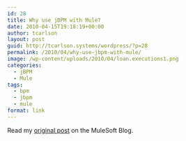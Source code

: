```yaml
---
id: 28
title: Why use jBPM with Mule?
date: 2010-04-15T19:18:19+00:00
author: tcarlson
layout: post
guid: http://tcarlson.systems/wordpress/?p=28
permalink: /2010/04/why-use-jbpm-with-mule/
image: /wp-content/uploads/2010/04/loan.executions1.png
categories:
  - jBPM
  - Mule
tags:
  - bpm
  - jbpm
  - mule
format: link
---
```

Read my <a href="http://blogs.mulesoft.org/why-use-jbpm-with-mule/" target="_blank">original post</a> on the MuleSoft Blog.